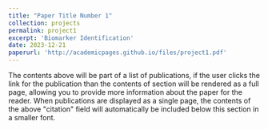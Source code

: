 ```yaml
---
title: "Paper Title Number 1"
collection: projects
permalink: project1
excerpt: 'Biomarker Identification'
date: 2023-12-21
paperurl: 'http://academicpages.github.io/files/project1.pdf'
---
```


The contents above will be part of a list of publications, if the user clicks the link for the publication than the contents of section will be rendered as a full page, allowing you to provide more information about the paper for the reader. When publications are displayed as a single page, the contents of the above "citation" field will automatically be included below this section in a smaller font.
